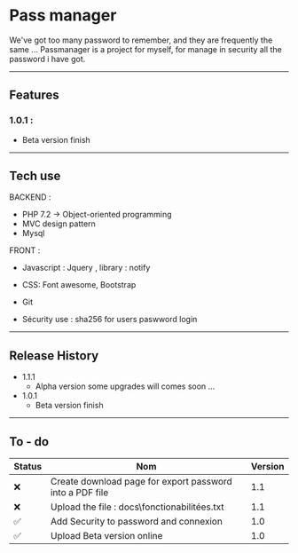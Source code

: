 # Pass manager

We've got too many password to remember, and they are frequently the same ...
Passmanager is a project for myself, for manage in security all the password i have got.


------

## Features

### 1.0.1 : 
- Beta version finish


------

## Tech use

BACKEND :
- PHP 7.2 -> Object-oriented programming
- MVC design pattern
- Mysql

FRONT :
- Javascript : Jquery , library : notify
- CSS: Font awesome, Bootstrap
- Git

- Sécurity use : sha256 for users paswword login

------

## Release History

*  1.1.1
    * Alpha version some upgrades will comes soon ...
*  1.0.1
    *  Beta version finish

------

## To - do
| Status        | Nom           | Version  |
| --- | --- | --- |
| ❌ | Create download page for export password into a PDF file | 1.1 |
| ❌ | Upload the file : docs\fonctionabilitées.txt | 1.1 |
| ✅ | Add Security to password and connexion | 1.0 |
| ✅ | Upload Beta version online | 1.0 |
